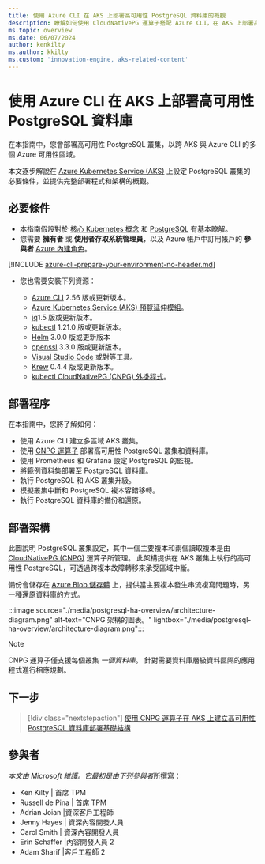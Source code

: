 ```yaml
---
title: 使用 Azure CLI 在 AKS 上部署高可用性 PostgreSQL 資料庫的概觀
description: 瞭解如何使用 CloudNativePG 運算子搭配 Azure CLI，在 AKS 上部署高可用性 PostgreSQL 資料庫。
ms.topic: overview
ms.date: 06/07/2024
author: kenkilty
ms.author: kkilty
ms.custom: 'innovation-engine, aks-related-content'
---
```

# 使用 Azure CLI 在 AKS 上部署高可用性 PostgreSQL 資料庫

在本指南中，您會部署高可用性 PostgreSQL 叢集，以跨 AKS 與 Azure CLI 的多個 Azure 可用性區域。

本文逐步解說在 [Azure Kubernetes Service (AKS)][what-is-aks] 上設定 PostgreSQL 叢集的必要條件，並提供完整部署程式和架構的概觀。

## 必要條件

* 本指南假設對於 [核心 Kubernetes 概念][core-kubernetes-concepts] 和 [PostgreSQL][postgresql] 有基本瞭解。
* 您需要 **擁有者** 或 **使用者存取系統管理員**，以及 Azure 帳戶中訂用帳戶的 **參與者** [Azure 內建角色][azure-roles]。

[!INCLUDE [azure-cli-prepare-your-environment-no-header.md](~/reusable-content/azure-cli/azure-cli-prepare-your-environment-no-header.md)]

* 您也需要安裝下列資源：

  * [Azure CLI](/cli/azure/install-azure-cli) 2.56 版或更新版本。
  * [Azure Kubernetes Service (AKS) 預覽延伸模組][aks-preview]。
  * [jq][jq]1.5 版或更新版本。
  * [kubectl][install-kubectl] 1.21.0 版或更新版本。
  * [Helm][install-helm] 3.0.0 版或更新版本
  * [openssl][install-openssl] 3.3.0 版或更新版本。
  * [Visual Studio Code][install-vscode] 或對等工具。
  * [Krew][install-krew] 0.4.4 版或更新版本。
  * [kubectl CloudNativePG (CNPG) 外掛程式][cnpg-plugin]。

## 部署程序

在本指南中，您將了解如何：

* 使用 Azure CLI 建立多區域 AKS 叢集。
* 使用 [CNPG 運算子][cnpg-plugin] 部署高可用性 PostgreSQL 叢集和資料庫。
* 使用 Prometheus 和 Grafana 設定 PostgreSQL 的監視。
* 將範例資料集部署至 PostgreSQL 資料庫。
* 執行 PostgreSQL 和 AKS 叢集升級。
* 模擬叢集中斷和 PostgreSQL 複本容錯移轉。
* 執行 PostgreSQL 資料庫的備份和還原。

## 部署架構

此圖說明 PostgreSQL 叢集設定，其中一個主要複本和兩個讀取複本是由 [CloudNativePG (CNPG)](https://cloudnative-pg.io/) 運算子所管理。 此架構提供在 AKS 叢集上執行的高可用性 PostgreSQL，可透過跨複本故障轉移來承受區域中斷。

備份會儲存在 [Azure Blob 儲存體](/azure/storage/blobs/) 上，提供當主要複本發生串流複寫問題時，另一種還原資料庫的方式。

:::image source="./media/postgresql-ha-overview/architecture-diagram.png" alt-text="CNPG 架構的圖表。" lightbox="./media/postgresql-ha-overview/architecture-diagram.png":::

> [!NOTE]
> CNPG 運算子僅支援每個叢集 *一個資料庫*。 針對需要資料庫層級資料區隔的應用程式進行相應規劃。

## 下一步

> [!div class="nextstepaction"]
> [使用 CNPG 運算子在 AKS 上建立高可用性 PostgreSQL 資料庫部署基礎結構][create-infrastructure]

## 參與者

*本文由 Microsoft 維護。它最初是由下列參與者*所撰寫：

* Ken Kilty | 首席 TPM
* Russell de Pina | 首席 TPM
* Adrian Joian |資深客戶工程師
* Jenny Hayes | 資深內容開發人員
* Carol Smith | 資深內容開發人員
* Erin Schaffer |內容開發人員 2
* Adam Sharif |客戶工程師 2

<!-- LINKS -->
[what-is-aks]: ./what-is-aks.md
[postgresql]: https://www.postgresql.org/
[core-kubernetes-concepts]: ./concepts-clusters-workloads.md
[azure-roles]: ../role-based-access-control/built-in-roles.md
[aks-preview]: ./draft.md#install-the-aks-preview-azure-cli-extension
[jq]: https://jqlang.github.io/jq/
[install-kubectl]: https://kubernetes.io/docs/tasks/tools/install-kubectl/
[install-helm]: https://helm.sh/docs/intro/install/
[install-openssl]: https://www.openssl.org/
[install-vscode]: https://code.visualstudio.com/Download
[install-krew]: https://krew.sigs.k8s.io/
[cnpg-plugin]: https://cloudnative-pg.io/documentation/current/kubectl-plugin/#using-krew
[create-infrastructure]: ./create-postgresql-ha.md
